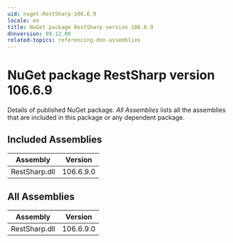```yaml
---
uid: nuget-RestSharp-106.6.9
locale: en
title: NuGet package RestSharp version 106.6.9
dnnversion: 09.12.00
related-topics: referencing-dnn-assemblies
---
```


# NuGet package RestSharp version 106.6.9
Details of published NuGet package.
*All Assemblies* lists all the assemblies that are included in this package or any dependent package.

## Included Assemblies

|Assembly|Version|
|---|---|
|RestSharp.dll|106.6.9.0|

## All Assemblies

|Assembly|Version|
|---|---|
|RestSharp.dll|106.6.9.0|

